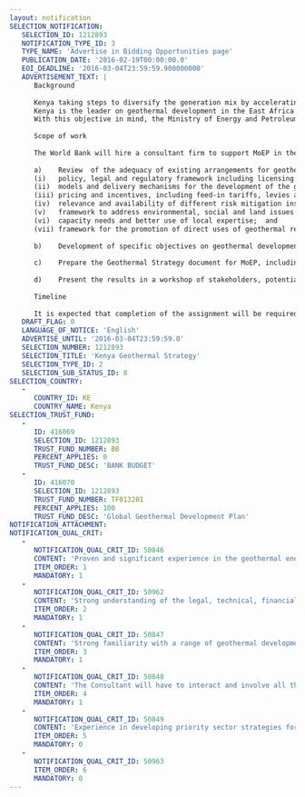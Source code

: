 ```yaml
---
layout: notification
SELECTION_NOTIFICATION: 
   SELECTION_ID: 1212893
   NOTIFICATION_TYPE_ID: 3
   TYPE_NAME: 'Advertise in Bidding Opportunities page'
   PUBLICATION_DATE: '2016-02-19T00:00:00.0'
   EOI_DEADLINE: '2016-03-04T23:59:59.900000000'
   ADVERTISEMENT_TEXT: |
      Background
      
      Kenya taking steps to diversify the generation mix by accelerating development of renewable energy resources to enhance energy security and lower electricity cost to consumers in order to make the country competitive in the region.  Geothermal is one of the most promising indigenous resources for power development in Kenya, with an estimated potential between 7,000 and 10,000 MW.  It is also the countrys least cost base load option.   The current Least Cost Power Development Plan (LCPDP) has set ambitious target for development of over 5,000 MW by 2030, as it strives to fuel the necessary economic transformations towards achievement of the countrys Vision 2030.
      Kenya is the leader on geothermal development in the East Africa Region. However, although geothermal development in the country dates back to 1956 and the Government of Kenya (GoK) has made strong policy and budgetary commitment to geothermal, less than 10% of the countrys estimated geothermal resources have been developed to date. There has been significant progress in the last three years, with geothermal installed capacity having more than doubled, from 240 MW in 2013 to 600 MW in 2015. The upward trend in development of geothermal capacity is expected to continue as the country has set ambitious goals for expansion.  However, the GoK recognizes the need to address bottlenecks, especially to further encourage private sector participation and as a result accelerate the current pace of development.
      With this objective in mind, the Ministry of Energy and Petroleum (MoEP) has requested support from the World Bank to prepare a National Geothermal Strategy. The Strategy will build on the current sector structure and development models and seek to improve the enabling environment to facilitate accelerated development.
      
      Scope of work
      
      The World Bank will hire a consultant firm to support MoEP in the preparation of the Geothermal Strategy. The consultant responsibilities are expected to include:
      
      a)	Review  of the adequacy of existing arrangements for geothermal development with particular focus on the following key areas: 
      (i)	policy, legal and regulatory framework including licensing and procurement; 
      (ii)	models and delivery mechanisms for the development of the geothermal sub-sector including institutional roles of relevant stakeholders;
      (iii)	pricing and incentives, including feed-in tariffs, levies and taxes 
      (iv)	relevance and availability of different risk mitigation instruments;
      (v)	framework to address environmental, social and land issues in the context of geothermal;
      (vi)	capacity needs and better use of local expertise;  and
      (vii)	framework for the promotion of direct uses of geothermal resources.
      
      b)	Development of specific objectives on geothermal development, deliverable targets, and plans including actions that adequately address the challenges in (a) above.
      
      c)	Prepare the Geothermal Strategy document for MoEP, including implementation plan. 
      
      d)	Present the results in a workshop of stakeholders, potentially including investors conference. 
      
      Timeline
      
      It is expected that completion of the assignment will be required within seven months of contract signature.
   DRAFT_FLAG: 0
   LANGUAGE_OF_NOTICE: 'English'
   ADVERTISE_UNTIL: '2016-03-04T23:59:59.0'
   SELECTION_NUMBER: 1212893
   SELECTION_TITLE: 'Kenya Geothermal Strategy'
   SELECTION_TYPE_ID: 2
   SELECTION_SUB_STATUS_ID: 8
SELECTION_COUNTRY: 
   - 
      COUNTRY_ID: KE
      COUNTRY_NAME: Kenya
SELECTION_TRUST_FUND: 
   - 
      ID: 416069
      SELECTION_ID: 1212893
      TRUST_FUND_NUMBER: BB
      PERCENT_APPLIES: 0
      TRUST_FUND_DESC: 'BANK BUDGET'
   - 
      ID: 416070
      SELECTION_ID: 1212893
      TRUST_FUND_NUMBER: TF013201
      PERCENT_APPLIES: 100
      TRUST_FUND_DESC: 'Global Geothermal Development Plan'
NOTIFICATION_ATTACHMENT: 
NOTIFICATION_QUAL_CRIT: 
   - 
      NOTIFICATION_QUAL_CRIT_ID: 50846
      CONTENT: 'Proven and significant experience in the geothermal energy sector, preferably in developing countries and specifically in Kenya'
      ITEM_ORDER: 1
      MANDATORY: 1
   - 
      NOTIFICATION_QUAL_CRIT_ID: 50962
      CONTENT: 'Strong understanding of the legal, technical, financial, and regulatory aspects of geothermal power development'
      ITEM_ORDER: 2
      MANDATORY: 1
   - 
      NOTIFICATION_QUAL_CRIT_ID: 50847
      CONTENT: 'Strong familiarity with a range of geothermal development models, as well as experience evaluating technical options for geothermal power development and developing strategies for the sector'
      ITEM_ORDER: 3
      MANDATORY: 1
   - 
      NOTIFICATION_QUAL_CRIT_ID: 50848
      CONTENT: 'The Consultant will have to interact and involve all the relevant stakeholders in developing and taking ownership of the Strategy- experience in managing such a process is thus critical'
      ITEM_ORDER: 4
      MANDATORY: 1
   - 
      NOTIFICATION_QUAL_CRIT_ID: 50849
      CONTENT: 'Experience in developing priority sector strategies for the Government of Kenya, either within our outside the energy sector'
      ITEM_ORDER: 5
      MANDATORY: 0
   - 
      NOTIFICATION_QUAL_CRIT_ID: 50963
      ITEM_ORDER: 6
      MANDATORY: 0
---
```

